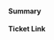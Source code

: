 <!-- Thank you for contributing a pull request! Here are a few tips to help you:

1. If this is your first contribution, make sure you've read the Contribution Checklist https://developers.mattermost.com/contribute/getting-started/contribution-checklist/
2. Read our blog post about "Submitting Great PRs" https://developers.mattermost.com/blog/2019-01-24-submitting-great-prs
3. Take a look at other repository specific documentation at https://developers.mattermost.com/contribute
-->

#### Summary
<!--
A description of what this pull request does.
-->

#### Ticket Link
<!--
If this pull request addresses a Help Wanted ticket, please link the relevant GitHub issue, e.g.

  Fixes https://github.com/mad-app/mattermost-server/issues/XXXXX

Otherwise, link the JIRA ticket.
-->
